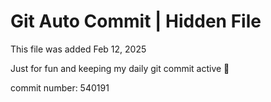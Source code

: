 # Git Auto Commit | Hidden File

This file was added Feb 12, 2025

Just for fun and keeping my daily git commit active 🤪

commit number: 540191
